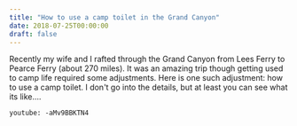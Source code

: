 ```yaml
---
title: "How to use a camp toilet in the Grand Canyon"
date: 2018-07-25T00:00:00
draft: false
---
```

Recently my wife and I rafted through the Grand Canyon from Lees Ferry to Pearce Ferry (about 270 miles). It was an amazing trip though getting used to camp life required some adjustments. Here is one such adjustment: how to use a camp toilet. I don't go into the details, but at least you can see what its like....

`youtube: -aMv9BBKTN4`